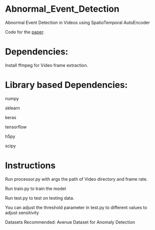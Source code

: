 # Abnormal_Event_Detection
Abnormal Event Detection in Videos using SpatioTemporal AutoEncoder


Code for the [paper](https://arxiv.org/abs/1701.01546).


# Dependencies:


Install ffmpeg for Video frame extraction.


# Library based Dependencies:

numpy

sklearn

keras

tensorflow

h5py

scipy


# Instructions

Run processor.py with args the path of Video directory and frame rate.


Run train.py to train the model


Run test.py to test on testing data.


You can adjust the threshold parameter in test.py to different values to adjust sensitivity

Datasets Recommended: Avenue Dataset for Anomaly Detection